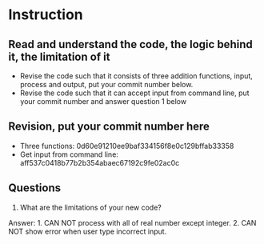 ﻿# Instruction

## Read and understand the code, the logic behind it, the limitation of it
* Revise the code such that it consists of three addition functions, input, process and output, put your commit number below.
* Revise the code such that it can accept input from command line, put your commit number and answer question 1 below

## Revision, put your commit number here
* Three functions: 0d60e91210ee9baf334156f8e0c129bffab33358
* Get input from command line: aff537c0418b77b2b354abaec67192c9fe02ac0c

## Questions
1. What are the limitations of your new code?

Answer: 1. CAN NOT process with all of real number except integer.
		2. CAN NOT show error when user type incorrect input.